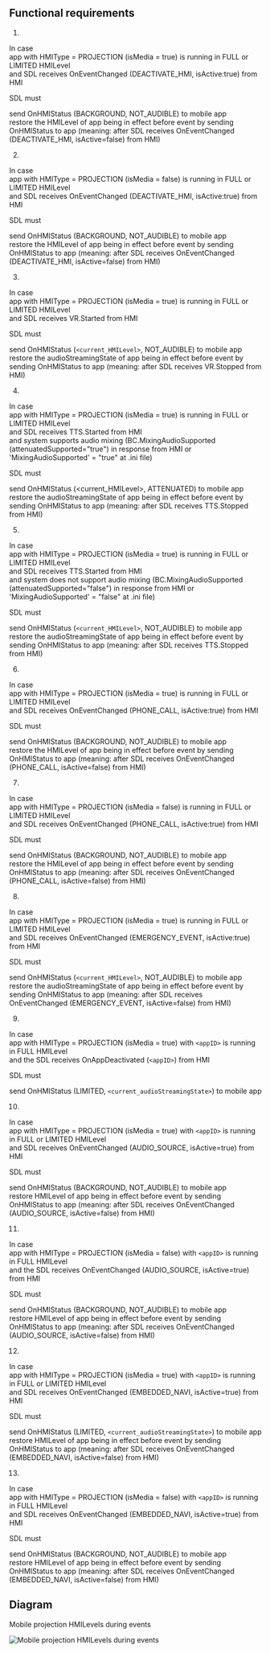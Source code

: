 ## Functional requirements  

1.  
In case  
app with HMIType = PROJECTION (isMedia = true) is running in FULL or LIMITED HMILevel  
and SDL receives OnEventChanged (DEACTIVATE_HMI, isActive:true) from HMI  

SDL must  

send OnHMIStatus (BACKGROUND, NOT_AUDIBLE) to mobile app  
restore the HMILevel of app being in effect before event by sending OnHMIStatus to app (meaning: after SDL receives OnEventChanged (DEACTIVATE_HMI, isActive=false) from HMI)  

2.  
In case  
app with HMIType = PROJECTION (isMedia = false) is running in FULL or LIMITED HMILevel  
and SDL receives OnEventChanged (DEACTIVATE_HMI, isActive:true) from HMI  

SDL must 

send OnHMIStatus (BACKGROUND, NOT_AUDIBLE) to mobile app  
restore the HMILevel of app being in effect before event by sending OnHMIStatus to app (meaning: after SDL receives OnEventChanged (DEACTIVATE_HMI, isActive=false) from HMI)  

3.  
In case  
app with HMIType = PROJECTION (isMedia = true) is running in FULL or LIMITED HMILevel  
and SDL receives VR.Started from HMI  

SDL must 

send OnHMIStatus (`<current_HMILevel>`, NOT_AUDIBLE) to mobile app
restore the audioStreamingState of app being in effect before event by sending OnHMIStatus to app (meaning: after SDL receives VR.Stopped from HMI)  

4.  
In case  
app with HMIType = PROJECTION (isMedia = true) is running in FULL or LIMITED HMILevel  
and SDL receives TTS.Started from HMI  
and system supports audio mixing (BC.MixingAudioSupported (attenuatedSupported="true") in response from HMI or 'MixingAudioSupported' = "true" at .ini file)  

SDL must

send OnHMIStatus (<current_HMILevel>, ATTENUATED) to mobile app  
restore the audioStreamingState of app being in effect before event by sending OnHMIStatus to app (meaning: after SDL receives TTS.Stopped from HMI)  

5.  
In case  
app with HMIType = PROJECTION (isMedia = true) is running in FULL or LIMITED HMILevel  
and SDL receives TTS.Started from HMI  
and system does not support audio mixing (BC.MixingAudioSupported (attenuatedSupported="false") in response from HMI or 'MixingAudioSupported' = "false" at .ini file)  

SDL must  

send OnHMIStatus (`<current_HMILevel>`, NOT_AUDIBLE) to mobile app  
restore the audioStreamingState of app being in effect before event by sending OnHMIStatus to app (meaning: after SDL receives TTS.Stopped from HMI)  

6.  
In case  
app with HMIType = PROJECTION (isMedia = true) is running in FULL or LIMITED HMILevel  
and SDL receives OnEventChanged (PHONE_CALL, isActive:true) from HMI  

SDL must  

send OnHMIStatus (BACKGROUND, NOT_AUDIBLE) to mobile app  
restore the HMILevel of app being in effect before event by sending OnHMIStatus to app (meaning: after SDL receives OnEventChanged (PHONE_CALL, isActive=false) from HMI)  

7.  
In case  
app with HMIType = PROJECTION (isMedia = false) is running in FULL or LIMITED HMILevel  
and SDL receives OnEventChanged (PHONE_CALL, isActive:true) from HMI  

SDL must  

send OnHMIStatus (BACKGROUND, NOT_AUDIBLE) to mobile app  
restore the HMILevel of app being in effect before event by sending OnHMIStatus to app (meaning: after SDL receives OnEventChanged (PHONE_CALL, isActive=false) from HMI)  

8.  
In case  
app with HMIType = PROJECTION (isMedia = true) is running in FULL or LIMITED HMILevel  
and SDL receives OnEventChanged (EMERGENCY_EVENT, isActive:true) from HMI  

SDL must  

send OnHMIStatus (`<current_HMILevel>`, NOT_AUDIBLE) to mobile app  
restore the audioStreamingState of app being in effect before event by sending OnHMIStatus to app (meaning: after SDL receives OnEventChanged (EMERGENCY_EVENT, isActive=false) from HMI)  

9.  
In case  
app with HMIType = PROJECTION (isMedia = true) with `<appID>` is running in FULL HMILevel  
and the SDL receives OnAppDeactivated (`<appID>`) from HMI  

SDL must 

send OnHMIStatus (LIMITED, `<current_audioStreamingState>`) to mobile app  

10. 
In case  
app with HMIType = PROJECTION (isMedia = true) with `<appID>` is running in FULL or LIMITED HMILevel  
and SDL receives OnEventChanged (AUDIO_SOURCE, isActive=true) from HMI  

SDL must 

send OnHMIStatus (BACKGROUND, NOT_AUDIBLE) to mobile app  
restore HMILevel of app being in effect before event by sending OnHMIStatus to app (meaning: after SDL receives OnEventChanged (AUDIO_SOURCE, isActive=false) from HMI)  

11.  
In case  
app with HMIType = PROJECTION (isMedia = false) with `<appID>` is running in FULL HMILevel  
and the SDL receives OnEventChanged (AUDIO_SOURCE, isActive=true) from HMI  

SDL must

send OnHMIStatus (BACKGROUND, NOT_AUDIBLE) to mobile app  
restore HMILevel of app being in effect before event by sending OnHMIStatus to app (meaning: after SDL receives OnEventChanged (AUDIO_SOURCE, isActive=false) from HMI)  

12. 
In case  
app with HMIType = PROJECTION (isMedia = true) with `<appID>` is running in FULL or LIMITED HMILevel  
and SDL receives OnEventChanged (EMBEDDED_NAVI, isActive=true) from HMI  

SDL must 

send OnHMIStatus (LIMITED, `<current_audioStreamingState>`) to mobile app  
restore HMILevel of app being in effect before event by sending OnHMIStatus to app (meaning: after SDL receives OnEventChanged (EMBEDDED_NAVI, isActive=false) from HMI)  

13.  
In case  
app with HMIType = PROJECTION (isMedia = false) with `<appID>` is running in FULL HMILevel  
and SDL receives OnEventChanged (EMBEDDED_NAVI, isActive=true) from HMI  

SDL must 
 
send OnHMIStatus (BACKGROUND, NOT_AUDIBLE) to mobile app  
restore HMILevel of app being in effect before event by sending OnHMIStatus to app (meaning: after SDL receives OnEventChanged (EMBEDDED_NAVI, isActive=false) from HMI)

## Diagram

Mobile projection HMILevels during events

![Mobile projection HMILevels during events](https://github.com/smartdevicelink/sdl_requirements/blob/master/detailed_docs/accessories/HMILevels_during_events.png)


